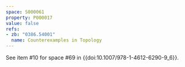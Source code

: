 ```yaml
---
space: S000061
property: P000017
value: false
refs:
- zb: "0386.54001"
  name: Counterexamples in Topology
---
```


See item #10 for space #69 in {{doi:10.1007/978-1-4612-6290-9_6}}.
